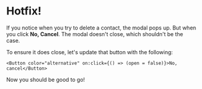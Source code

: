 
# Hotfix!

If you notice when you try to delete a contact, the modal pops up. But when you click **No, Cancel**. The modal doesn't close, which shouldn't be the case.

To ensure it does close, let's update that button with the following:

`<Button color="alternative" on:click={() => (open = false)}>No, cancel</Button>`

Now you should be good to go!